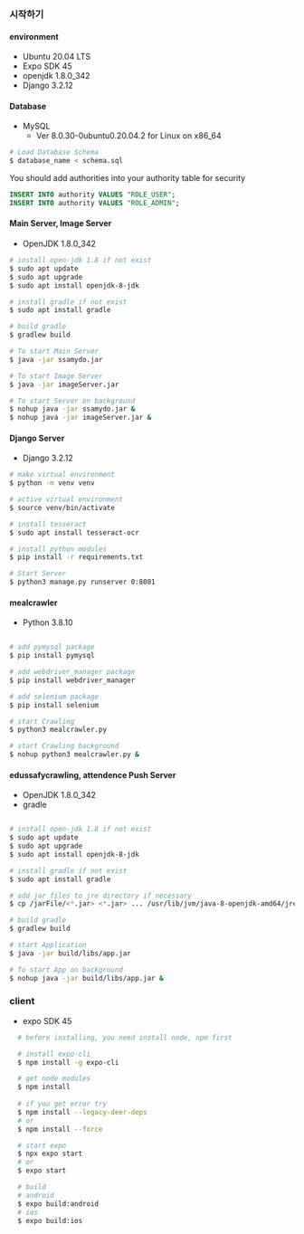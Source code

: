 ### 시작하기

#### environment
- Ubuntu 20.04 LTS
- Expo SDK 45
- openjdk 1.8.0_342
- Django 3.2.12

#### Database

* MySQL 
  * Ver 8.0.30-0ubuntu0.20.04.2 for Linux on x86_64

```bash
# Load Database Schema
$ database_name < schema.sql
```

You should add authorities into your authority table for security

```sql
INSERT INTO authority VALUES "ROLE_USER";
INSERT INTO authority VALUES "ROLE_ADMIN";
```





#### Main Server, Image Server

* OpenJDK 1.8.0_342

```bash
# install open-jdk 1.8 if not exist
$ sudo apt update
$ sudo apt upgrade
$ sudo apt install openjdk-8-jdk

# install gradle if not exist
$ sudo apt install gradle

# build gradle
$ gradlew build

# To start Main Server
$ java -jar ssamydo.jar

# To start Image Server
$ java -jar imageServer.jar

# To start Server on background
$ nohup java -jar ssamydo.jar &
$ nohup java -jar imageServer.jar &
```



#### Django Server

* Django 3.2.12

```bash
# make virtual environment
$ python -m venv venv

# active virtual environment
$ source venv/bin/activate

# install tesseract
$ sudo apt install tesseract-ocr

# install python modules
$ pip install -r requirements.txt

# Start Server
$ python3 manage.py runserver 0:8081
```

#### mealcrawler

* Python 3.8.10

```bash 

# add pymysql package
$ pip install pymysql

# add webdriver_manager package
$ pip install webdriver_manager

# add selenium package
$ pip install selenium

# start Crawling
$ python3 mealcrawler.py

# start Crawling background
$ nohup python3 mealcrawler.py &
```

#### edussafycrawling, attendence Push Server

* OpenJDK 1.8.0_342
* gradle 
```bash

# install open-jdk 1.8 if not exist
$ sudo apt update
$ sudo apt upgrade
$ sudo apt install openjdk-8-jdk

# install gradle if not exist
$ sudo apt install gradle

# add jar files to jre directory if necessary
$ cp /jarFile/<*.jar> <*.jar> ... /usr/lib/jvm/java-8-openjdk-amd64/jre/

# build gradle
$ gradlew build

# start Application
$ java -jar build/libs/app.jar

# To start App on background
$ nohup java -jar build/libs/app.jar &
```

### client

* expo SDK 45

```bash
  # before installing, you need install node, npm first

  # install expo-cli
  $ npm install -g expo-cli

  # get node modules
  $ npm install
  
  # if you get error try
  $ npm install --legacy-deer-deps 
  # or
  $ npm install --force

  # start expo
  $ npx expo start
  # or
  $ expo start

  # build
  # android
  $ expo build:android
  # ios
  $ expo build:ios
```
